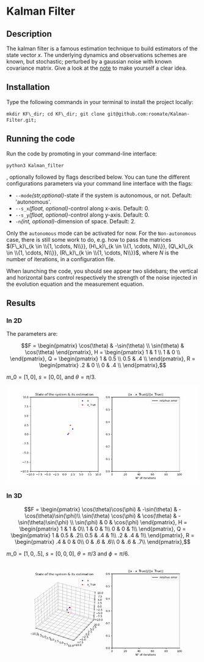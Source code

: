 # Kalman Filter

## Description
The kalman filter is a famous estimation technique to build estimators of the state vector $x$. The underlying dynamics and observations schemes are known, but stochastic; perturbed by a gaussian noise with known covariance matrix. Give a look at the [note](note_KF.md) to make yourself a clear idea.

## Installation

Type the following commands in your terminal to install the project locally:
```code
mkdir KF\_dir; cd KF\_dir; git clone git@github.com:roomate/Kalman-Filter.git;
```

## Running the code

Run the code by promoting in your command-line interface:
```code
python3 Kalman_filter
```
, optionally followed by flags described below.
You can tune the different configurations parameters via your command line interface with the flags:

- `--mode`$\textit{(str,optional)}$-state if the system is autonomous, or not. Default: 'autonomous'.
- `--s_x`$\textit{(float, optional)}$-control along x-axis. Default: 0.
- `--s_y`$\textit{(float, optional)}$-control along y-axis. Default: 0.
- `-n`$\textit{(int, optional)}$-dimension of space. Default: 2.

Only the `autonomous` mode can be activated for now. For the `Non-autonomous` case, there is still some work to do, e.g. how to pass the matrices $(F\_k)\_{k \in \\{1, \cdots, N\\}}, (H\_k)\_{k \in \\{1, \cdots, N\\}}, (Q\_k)\_{k \in \\{1, \cdots, N\\}}, (R\_k)\_{k \in \\{1, \cdots, N\\}}$, where $N$ is the number of iterations, in a configuration file.

When launching the code, you should see appear two slidebars; the vertical and horizontal bars control respectively the strength of the noise injected in the evolution equation and the measurement equation.

## Results

### In 2D
The parameters are:
 
```math
F = \begin{pmatrix}
\cos(\theta) & -\sin(\theta) \\
\sin(\theta) & \cos(\theta)
\end{pmatrix},

H = \begin{pmatrix}
1 & 1 \\
1 & 0 \\
\end{pmatrix},

Q = \begin{pmatrix}
1 & 0.5 \\
0.5 & .4 \\
\end{pmatrix},

R = \begin{pmatrix}
.2 & 0 \\
0 & .4 \\
\end{pmatrix},
``` 
$m\_0 = [1, 0]$, $s = [0, 0]$, and $\theta = \pi/3$.

![](./gifs/KF_movie.gif)

### In 3D
 
```math
F = \begin{pmatrix}
\cos(\theta)\cos(\phi) & -\sin(\theta) & -\cos(\theta)\sin(\phi)\\
\sin(\theta) \cos(\phi) & \cos(\theta) & -\sin(\theta)\sin(\phi) \\
\sin(\phi) & 0 & \cos(\phi)
\end{pmatrix},

H = \begin{pmatrix}
1 & 1 & 0\\
1 & 0 & 1\\
0 & 0 & 1\\
\end{pmatrix},

Q = \begin{pmatrix}
1 & 0.5 & .2\\
0.5 & .4 & 1\\
.2 & .4 & 1\\
\end{pmatrix},

R = \begin{pmatrix}
.4 & 0 & 0\\
0 & .6 & .6\\
0 & .6 & .7\\
\end{pmatrix},
``` 
$m\_0 = [1, 0, .5]$, $s = [0, 0, 0]$, $\theta = \pi/3$ and $\phi = \pi/6$.


![](./gifs/KF_movie_3D.gif)
